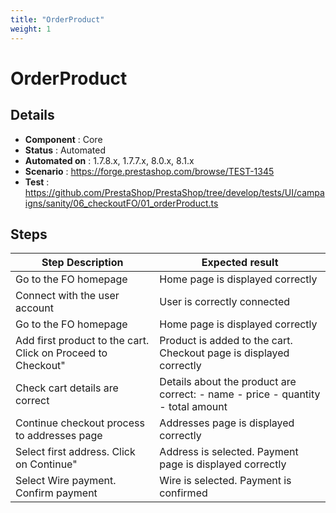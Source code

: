 ```yaml
---
title: "OrderProduct"
weight: 1
---
```


# OrderProduct
## Details
* **Component** : Core
* **Status** : Automated
* **Automated on** : 1.7.8.x, 1.7.7.x, 8.0.x, 8.1.x
* **Scenario** : https://forge.prestashop.com/browse/TEST-1345
* **Test** : https://github.com/PrestaShop/PrestaShop/tree/develop/tests/UI/campaigns/sanity/06_checkoutFO/01_orderProduct.ts

## Steps
| Step Description | Expected result |
| ----- | ----- |
| Go to the FO homepage | Home page is displayed correctly |
| Connect with the user account | User is correctly connected |
| Go to the FO homepage | Home page is displayed correctly |
| Add first product to the cart. Click on Proceed to Checkout" | Product is added to the cart. Checkout page is displayed correctly |
| Check cart details are correct | Details about the product are correct: - name - price - quantity - total amount |
| Continue checkout process to addresses page | Addresses page is displayed correctly |
| Select first address. Click on Continue" | Address is selected. Payment page is displayed correctly |
| Select Wire payment. Confirm payment | Wire is selected. Payment is confirmed |
